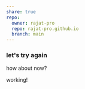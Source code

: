 ```yaml
---
share: true
repo:
  owner: rajat-pro
  repo: rajat-pro.github.io
  branch: main
---
```


### let's try again
how about now?

working!
